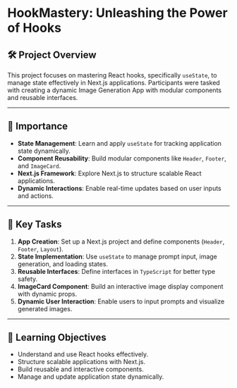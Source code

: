 # HookMastery: Unleashing the Power of Hooks

## 🛠️ Project Overview
This project focuses on mastering React hooks, specifically `useState`, to manage state effectively in Next.js applications. Participants were tasked with creating a dynamic Image Generation App with modular components and reusable interfaces.

---

## 🌟 Importance
- **State Management**: Learn and apply `useState` for tracking application state dynamically.
- **Component Reusability**: Build modular components like `Header`, `Footer`, and `ImageCard`.
- **Next.js Framework**: Explore Next.js to structure scalable React applications.
- **Dynamic Interactions**: Enable real-time updates based on user inputs and actions.

---

## 🧩 Key Tasks
1. **App Creation**: Set up a Next.js project and define components (`Header`, `Footer`, `Layout`).
2. **State Implementation**: Use `useState` to manage prompt input, image generation, and loading states.
3. **Reusable Interfaces**: Define interfaces in `TypeScript` for better type safety.
4. **ImageCard Component**: Build an interactive image display component with dynamic props.
5. **Dynamic User Interaction**: Enable users to input prompts and visualize generated images.

---

## 🎯 Learning Objectives
- Understand and use React hooks effectively.
- Structure scalable applications with Next.js.
- Build reusable and interactive components.
- Manage and update application state dynamically.  

